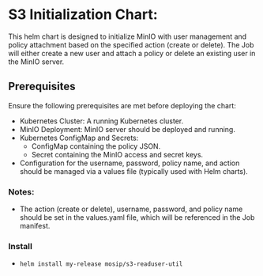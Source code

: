 # S3 Initialization Chart:

This helm chart is designed to initialize MinIO with user management and policy attachment based on the specified action (create or delete). The Job will either create a new user and attach a policy or delete an existing user in the MinIO server.

## Prerequisites
Ensure the following prerequisites are met before deploying the chart:

- Kubernetes Cluster: A running Kubernetes cluster.
- MinIO Deployment: MinIO server should be deployed and running.
- Kubernetes ConfigMap and Secrets:
  * ConfigMap containing the policy JSON.
  * Secret containing the MinIO access and secret keys.
- Configuration for the username, password, policy name, and action should be managed via a values file (typically used with Helm charts).

### Notes:

* The action (create or delete), username, password, and policy name should be set in the values.yaml file, which will be referenced in the Job manifest.

### Install

* `helm install my-release mosip/s3-readuser-util`
